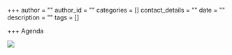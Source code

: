 +++
author = ""
author_id = ""
categories = []
contact_details = ""
date = ""
description = ""
tags = []

+++
Agenda

![](/images/agenda-melbourne2021.jpg)